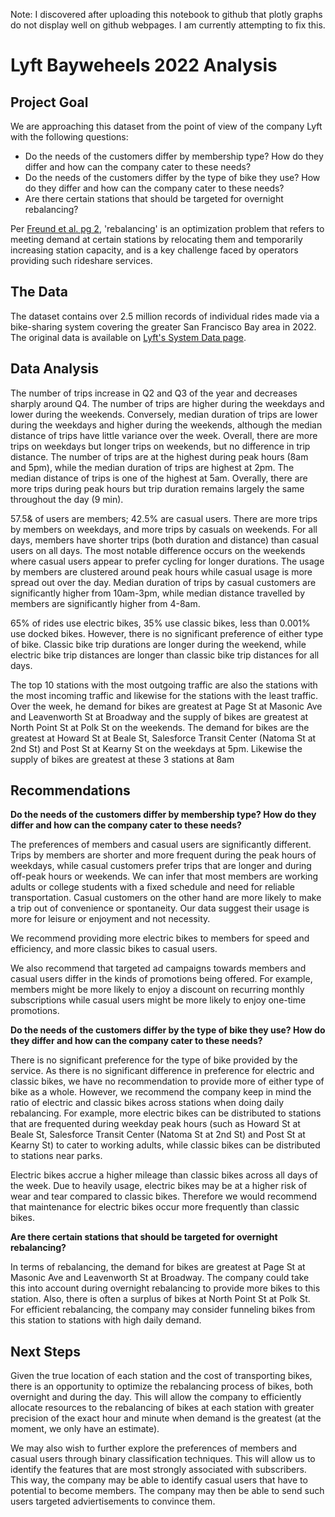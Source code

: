 Note: I discovered after uploading this notebook to github that plotly graphs do not display well on github webpages. I am currently attempting to fix this.

# Lyft Bayweheels 2022 Analysis

## Project Goal
We are approaching this dataset from the point of view of the company Lyft with the following questions:
- Do the needs of the customers differ by membership type? How do they differ and how can the company cater to these needs?
- Do the needs of the customers differ by the type of bike they use? How do they differ and how can the company cater to these needs?
- Are there certain stations that should be targeted for overnight rebalancing?

Per [Freund et al. pg 2](https://people.orie.cornell.edu/shane/pubs/BSOvernight.pdf), 'rebalancing' is an optimization problem that refers to meeting demand at certain stations by relocating them and temporarily increasing station capacity, and is a key challenge faced by operators providing such rideshare services.

## The Data
The dataset contains over 2.5 million records of individual rides made via a bike-sharing system covering the greater San Francisco Bay area in 2022. The original data is available on [Lyft's System Data page](https://www.lyft.com/bikes/bay-wheels/system-data).

## Data Analysis

The number of trips increase in Q2 and Q3 of the year and decreases sharply around Q4.
The number of trips are higher during the weekdays and lower during the weekends. Conversely, median duration of trips are lower during the weekdays and higher during the weekends, although the median distance of trips have little variance over the week. Overall, there are more trips on weekdays but longer trips on weekends, but no difference in trip distance.
The number of trips are at the highest during peak hours (8am and 5pm), while the median duration of trips are highest at 2pm. The median distance of trips is one of the highest at 5am. Overally, there are more trips during peak hours but trip duration remains largely the same throughout the day (9 min).

57.5& of users are members; 42.5% are casual users.
There are more trips by members on weekdays, and more trips by casuals on weekends. For all days, members have shorter trips (both duration and distance) than casual users on all days. The most notable difference occurs on the weekends where casual users appear to prefer cycling for longer durations.
The usage by members are clustered around peak hours while casual usage is more spread out over the day. Median duration of trips by casual customers are significantly higher from 10am-3pm, while median distance travelled by members are significantly higher from 4-8am.

65% of rides use electric bikes, 35% use classic bikes, less than 0.001% use docked bikes. However, there is no significant preference of either type of bike. Classic bike trip durations are longer during the weekend, while electric bike trip distances are longer than classic bike trip distances for all days.

The top 10 stations with the most outgoing traffic are also the stations with the most incoming traffic and likewise for the stations with the least traffic.
Over the week, he demand for bikes are greatest at Page St at Masonic Ave and Leavenworth St at Broadway and the supply of bikes are greatest at North Point St at Polk St on the weekends.
The demand for bikes are the greatest at Howard St at Beale St, Salesforce Transit Center (Natoma St at 2nd St) and Post St at Kearny St on the weekdays at 5pm. Likewise the supply of bikes are greatest at these 3 stations at 8am



## Recommendations
**Do the needs of the customers differ by membership type? How do they differ and how can the company cater to these needs?**

The preferences of members and casual users are significantly different. Trips by members are shorter and more frequent during the peak hours of weekdays, while casual customers prefer trips that are longer and during off-peak hours or weekends. We can infer that most members are working adults or college students with a fixed schedule and need for reliable transportation. Casual customers on the other hand are more likely to make a trip out of convenience or spontaneity. Our data suggest their usage is more for leisure or enjoyment and not necessity.

We recommend providing more electric bikes to members for speed and efficiency, and more classic bikes to casual users.

We also recommend that targeted ad campaigns towards members and casual users differ in the kinds of promotions being offered. For example, members might be more likely to enjoy a discount on recurring monthly subscriptions while casual users might be more likely to enjoy one-time promotions.

**Do the needs of the customers differ by the type of bike they use? How do they differ and how can the company cater to these needs?**

There is no significant preference for the type of bike provided by the service. As there is no significant difference in preference for electric and classic bikes, we have no recommendation to provide more of either type of bike as a whole. However, we recommend the company keep in mind the ratio of electric and classic bikes across stations when doing daily rebalancing. For example, more electric bikes can be distributed to stations that are frequented during weekday peak hours (such as Howard St at Beale St, Salesforce Transit Center (Natoma St at 2nd St) and Post St at Kearny St) to cater to working adults, while classic bikes can be distributed to stations near parks.

Electric bikes accrue a higher mileage than classic bikes across all days of the week. Due to heavily usage, electric bikes may be at a higher risk of wear and tear compared to classic bikes. Therefore we would recommend that maintenance for electric bikes occur more frequently than classic bikes.

**Are there certain stations that should be targeted for overnight rebalancing?**

In terms of rebalancing, the demand for bikes are greatest at Page St at Masonic Ave and Leavenworth St at Broadway. The company could take this into account during overnight rebalancing to provide more bikes to this station. Also, there is often a surplus of bikes at North Point St at Polk St. For efficient rebalancing, the company may consider funneling bikes from this station to stations with high daily demand.

## Next Steps
Given the true location of each station and the cost of transporting bikes, there is an opportunity to optimize the rebalancing process of bikes, both overnight and during the day. This will allow the company to efficiently allocate resources to the rebalancing of bikes at each station with greater precision of the exact hour and minute when demand is the greatest (at the moment, we only have an estimate).

We may also wish to further explore the preferences of members and casual users through binary classification techniques. This will allow us to identify the features that are most strongly associated with subscribers. This way, the company may be able to identify casual users that have to potential to become members. The company may then be able to send such users targeted adviertisements to convince them.

